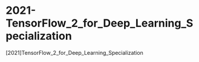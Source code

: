 # 2021-TensorFlow_2_for_Deep_Learning_Specialization
[2021]TensorFlow_2_for_Deep_Learning_Specialization
